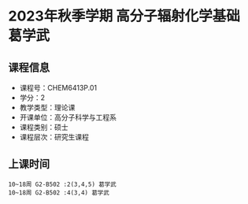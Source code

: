 # 2023年秋季学期 高分子辐射化学基础 葛学武






## 课程信息

- 课程号：CHEM6413P.01
- 学分：2
- 教学类型：理论课
- 开课单位：高分子科学与工程系
- 课程类别：硕士
- 课程层次：研究生课程

## 上课时间

```
10~18周 G2-B502 :2(3,4,5) 葛学武
10~18周 G2-B502 :4(3,4) 葛学武
```

